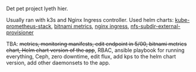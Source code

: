 Det pet project lyeth hier.

Usually ran with k3s and Nginx Ingress controller.
Used helm charts: [kube-prometheus-stack](https://prometheus-community.github.io/helm-charts ), [bitnami metrics](https://charts.bitnami.com/bitnami), [nginx ingress](https://kubernetes.github.io/ingress-nginx), [nfs-subdir-external-provisioner](https://kubernetes-sigs.github.io/nfs-subdir-external-provisioner/)


TBA: ~~metrics, monitoring manifests, edit endpoint in 5/00, bitnami metrics chart, Helm chart version of the app~~, RBAC, ansible playbook for running everything, Ceph, zero downtime, edit flux, add kps to the helm chart version, add other daemonsets to the app.